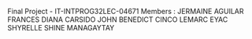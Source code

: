 Final Project - IT-INTPROG32LEC-04671
Members :
JERMAINE AGUILAR
FRANCES DIANA CARSIDO
JOHN BENEDICT CINCO
LEMARC EYAC
SHYRELLE SHINE MANAGAYTAY
